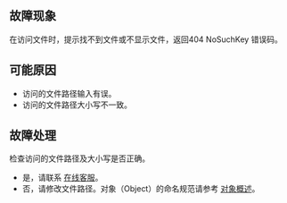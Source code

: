 ## 故障现象

在访问文件时，提示找不到文件或不显示文件，返回404 NoSuchKey 错误码。

## 可能原因

- 访问的文件路径输入有误。
- 访问的文件路径大小写不一致。

## 故障处理

检查访问的文件路径及大小写是否正确。
 - 是，请联系 [在线客服](https://cloud.tencent.com/act/event/Online_service)。
 - 否，请修改文件路径。对象（Object）的命名规范请参考 [对象概述](https://cloud.tencent.com/document/product/436/13324)。
